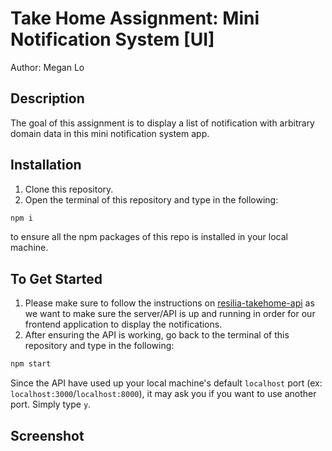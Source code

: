 # Take Home Assignment: Mini Notification System [UI]
Author: Megan Lo

## Description
The goal of this assignment is to display a list of notification with arbitrary domain data in this mini notification system app.

## Installation
1. Clone this repository.
2. Open the terminal of this repository and type in the following:
```bash
npm i
```
to ensure all the npm packages of this repo is installed in your local machine.

## To Get Started
1. Please make sure to follow the instructions on [resilia-takehome-api](https://github.com/mehmehmehlol/resilia-takehome-api#take-home-assignment-mini-notification-system-api) as we want to make sure the server/API is up and running in order for our frontend application to display the notifications.
2. After ensuring the API is working, go back to the terminal of this repository and type in the following:
```bash
npm start
```
Since the API have used up your local machine's default `localhost` port (ex: `localhost:3000`/`localhost:8000`), it may ask you if you want to use another port. Simply type `y`.

## Screenshot
